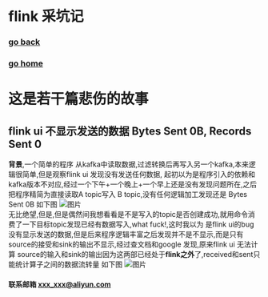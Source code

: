#  flink 采坑记
### [go back](/flink.md)      
### [go home](../README.md)     

# 这是若干篇悲伤的故事
## flink ui 不显示发送的数据 Bytes Sent 0B, Records Sent 0
**背景**,一个简单的程序 从kafka中读取数据,过滤转换后再写入另一个kafka,本来逻辑很简单,但是观察flink ui 发现没有发送任何数据,
起初以为是程序引入的依赖和kafka版本不对应,经过一个下午+一个晚上+一个早上还是没有发现问题所在,之后把程序精简为直接读取A topic写入
B topic,没有任何逻辑加工发现还是 Bytes Sent 0B 如下图
![图片](/static/img/get2.png)  
无比绝望,但是,但是偶然间我想看看是不是写入的topic是否创建成功,就用命令消费了一下目标topic发现已经有数据写入,what fuck!,这时我以为
是flink ui的bug没有显示发送的数据,但是后来程序逻辑丰富之后发现并不是不显示,而是只有 source的接受和sink的输出不显示,经过查文档和google
发现,原来flink ui 无法计算 source的输入和sink的输出因为这两部已经处于**flink之外**了,received和sent只能统计算子之间的数据流转量
如下图
![图片](/static/img/get3.png)  



#### 联系邮箱 xxx_xxx@aliyun.com
